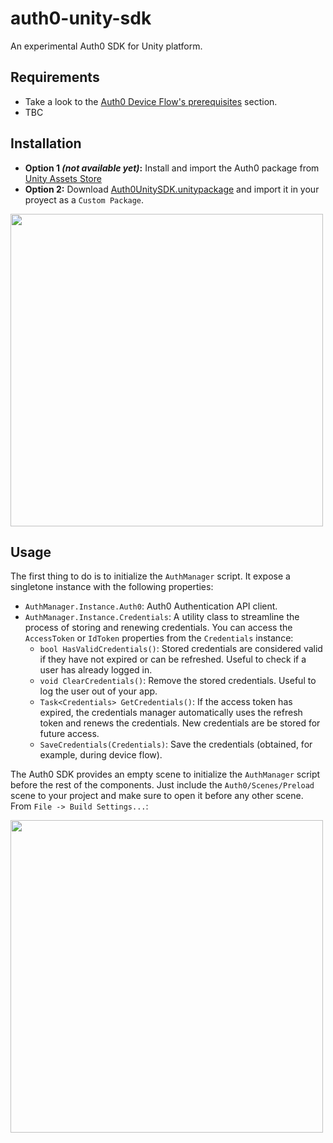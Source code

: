 # auth0-unity-sdk
An experimental Auth0 SDK for Unity platform.

## Requirements

* Take a look to the [Auth0 Device Flow's prerequisites](https://auth0.com/docs/quickstart/native/device/01-login#prerequisites) section.
* TBC

## Installation

* **Option 1 _(not available yet)_:** Install and import the Auth0 package from [Unity Assets Store](https://assetstore.unity.com/)
* **Option 2:** Download [Auth0UnitySDK.unitypackage](TBC) and import it in your proyect as a `Custom Package`.

<img width="500" src="https://user-images.githubusercontent.com/178506/151574518-1a5bad47-cb07-433d-998a-5e1398b8f181.png">

## Usage

The first thing to do is to initialize the `AuthManager` script. It expose a singletone instance with the following properties:

* `AuthManager.Instance.Auth0`: Auth0 Authentication API client.
* `AuthManager.Instance.Credentials`: A utility class to streamline the process of storing and renewing credentials. You can access the `AccessToken` or `IdToken` properties from the `Credentials` instance:
  - `bool HasValidCredentials()`: Stored credentials are considered valid if they have not expired or can be refreshed. Useful to check if a user has already logged in.
  - `void ClearCredentials()`: Remove the stored credentials. Useful to log the user out of your app.
  - `Task<Credentials> GetCredentials()`: If the access token has expired, the credentials manager automatically uses the refresh token and renews the credentials. New credentials are be stored for future access.
  - `SaveCredentials(Credentials)`: Save the credentials (obtained, for example, during device flow).

The Auth0 SDK provides an empty scene to initialize the `AuthManager` script before the rest of the components. Just include the `Auth0/Scenes/Preload` scene to your project and make sure to open it before any other scene. From `File -> Build Settings...`:

<img width="500" src="https://user-images.githubusercontent.com/178506/151579578-d28f7698-0bb5-4075-b2b5-b441a238ae44.png">
